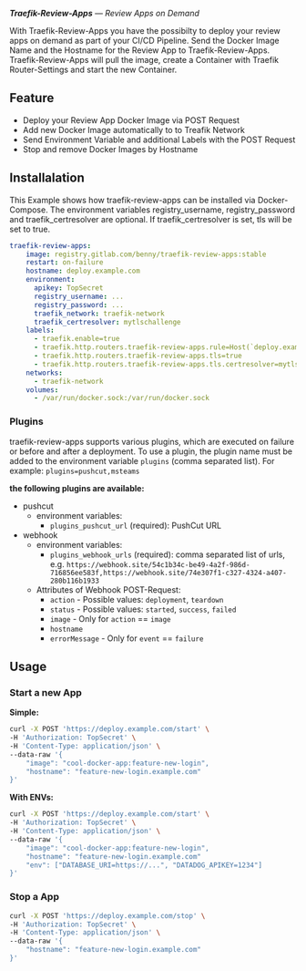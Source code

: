 _**Traefik-Review-Apps** — Review Apps on Demand_

With Traefik-Review-Apps you have the possibilty to deploy your review apps on demand as part of your CI/CD Pipeline.
Send the Docker Image Name and the Hostname for the Review App to Traefik-Review-Apps.
Traefik-Review-Apps will pull the image, create a Container with Traefik Router-Settings and start the new Container.

## Feature

* Deploy your Review App Docker Image via POST Request
* Add new Docker Image automatically to to Treafik Network
* Send Environment Variable and additional Labels with the POST Request
* Stop and remove Docker Images by Hostname

## Installalation

This Example shows how traefik-review-apps can be installed via Docker-Compose.
The environment variables registry_username, registry_password and traefik_certresolver are optional.
If traefik_certresolver is set, tls will be set to true.

```YAML
traefik-review-apps:
    image: registry.gitlab.com/benny/traefik-review-apps:stable
    restart: on-failure
    hostname: deploy.example.com
    environment:
      apikey: TopSecret
      registry_username: ...
      registry_password: ...
      traefik_network: traefik-network
      traefik_certresolver: mytlschallenge
    labels:
      - traefik.enable=true
      - traefik.http.routers.traefik-review-apps.rule=Host(`deploy.example.com`)
      - traefik.http.routers.traefik-review-apps.tls=true
      - traefik.http.routers.traefik-review-apps.tls.certresolver=mytlschallenge
    networks:
      - traefik-network
    volumes:
      - /var/run/docker.sock:/var/run/docker.sock
```

### Plugins

traefik-review-apps supports various plugins, which are executed on failure or before and after a deployment.
To use a plugin, the plugin name must be added to the environment variable `plugins` (comma separated list). For example: `plugins=pushcut,msteams`

**the following plugins are available:**

* pushcut
  * environment variables:
    * `plugins_pushcut_url` (required): PushCut URL
* webhook
  * environment variables:
    * `plugins_webhook_urls` (required): comma separated list of urls, e.g. `https://webhook.site/54c1b34c-be49-4a2f-986d-716856ee583f,https://webhook.site/74e307f1-c327-4324-a407-280b116b1933`
  * Attributes of Webhook POST-Request:
    * `action` - Possible values: `deployment`, `teardown`
    * `status` - Possible values: `started`, `success`, `failed`
    * `image` - Only for `action` == `image`
    * `hostname`
    * `errorMessage` - Only for `event` == `failure`

## Usage

### Start a new App

**Simple:**

```bash
curl -X POST 'https://deploy.example.com/start' \
-H 'Authorization: TopSecret' \
-H 'Content-Type: application/json' \
--data-raw '{
    "image": "cool-docker-app:feature-new-login",
    "hostname": "feature-new-login.example.com"
}'
```

**With ENVs:**

```bash
curl -X POST 'https://deploy.example.com/start' \
-H 'Authorization: TopSecret' \
-H 'Content-Type: application/json' \
--data-raw '{
    "image": "cool-docker-app:feature-new-login",
    "hostname": "feature-new-login.example.com"
    "env": ["DATABASE_URI=https://...", "DATADOG_APIKEY=1234"]
}'

```

### Stop a App

```bash
curl -X POST 'https://deploy.example.com/stop' \
-H 'Authorization: TopSecret' \
-H 'Content-Type: application/json' \
--data-raw '{
    "hostname": "feature-new-login.example.com"
}'

```
